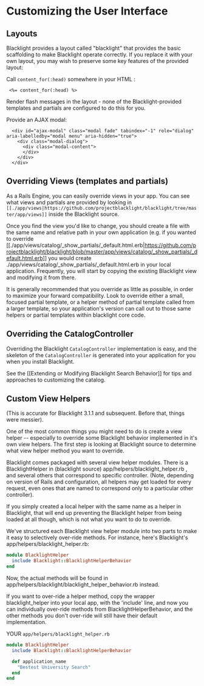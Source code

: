 # Customizing the User Interface
## Layouts 

Blacklight provides a layout called "blacklight" that provides the basic scaffolding to make Blacklight operate correctly. If you replace it with your own layout, you may wish to preserve some key features of the provided layout:

Call `content_for(:head)` somewhere in your HTML <head>:
```erb
 <%= content_for(:head) %> 
```

Render flash messages in the layout - none of the Blacklight-provided templates and partials are configured to do this for you.

Provide an AJAX modal:

```erb
  <div id="ajax-modal" class="modal fade" tabindex="-1" role="dialog" aria-labelledby="modal menu" aria-hidden="true">
    <div class="modal-dialog">
      <div class="modal-content">
      </div>
    </div>
  </div>
```


## Overriding Views (templates and partials)
As a Rails Engine, you can easily override views in your app. You can see what views and partials are provided by looking in `[[./app/views|https://github.com/projectblacklight/blacklight/tree/master/app/views]]` inside the Blacklight source.

Once you find the view you'd like to change, you should create a file with the same name and relative path in your own application (e.g. if you wanted to override [[./app/views/catalog/_show_partials/_default.html.erb|https://github.com/projectblacklight/blacklight/blob/master/app/views/catalog/_show_partials/_default.html.erb]] you would create ./app/views/catalog/_show_partials/_default.html.erb in your local application. Frequently, you will start by copying the existing Blacklight view and modifying it from there.

It is generally recommended that you override as little as possible, in order to maximize your forward compatibility. Look to override either a small, focused partial template, or a helper method of partial template called from a larger template, so your application's version can call out to those same helpers or partial templates within blacklight core code. 

## Overriding the CatalogController
Overriding the Blacklight `CatalogController` implementation is easy, and the skeleton of the `CatalogController` is generated into your application for you when you install Blacklight. 

See the [[Extending or Modifying Blacklight Search Behavior]] for tips and approaches to customizing the catalog.

## Custom View Helpers

(This is accurate for Blacklight 3.1.1 and subsequent. Before that, things were messier). 

One of the most common things you might need to do is create a view helper -- especially to override some Blacklight behavior implemented in it's own view helpers. The first step is looking at Blacklight source to determine what view helper method you want to override. 

Blacklight comes packaged with several view helper modules. There is a BlacklightHelper in (blacklight source) app/helpers/blacklight_helper.rb , and several others that correspond to specific controller. (Note, depending on version of Rails and configuration, all helpers may get loaded for every request, even ones that are named to correspond only to a particular other controller). 

If you simply created a local helper with the same name as a helper in Blacklight, that will end up preventing the Blacklight helper from being loaded at all though, which is not what you want to do to override. 

We've structured each Blacklight view helper module into two parts to make it easy to selectively over-ride methods. For instance, here's Blacklight's app/helpers/blacklight_helper.rb:

```ruby
module BlacklightHelper
  include Blacklight::BlacklightHelperBehavior
end
```

Now, the actual methods will be found in app/helpers/blacklight/blacklight_helper_behavior.rb instead. 

If you want to over-ride a helper method, copy the wrapper blacklight_helper into your local app, with the 'include' line, and now you can individually over-ride methods from BlacklightHelperBehavior, and the other methods you don't over-ride will still have their default implementation. 

YOUR `app/helpers/blacklight_helper.rb`

```ruby
module BlacklightHelper
  include Blacklight::BlacklightHelperBehavior

  def application_name
    "Bestest University Search"
  end
end
```
